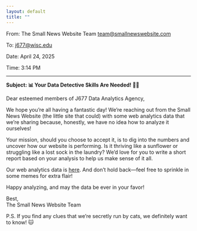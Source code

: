 ```yaml
---
layout: default
title: ""
---
```


From: The Small News Website Team team@smallnewswebsite.com

To: j677@wisc.edu

Date: April 24, 2025

Time: 3:14 PM

-----

**Subject: 📊 Your Data Detective Skills Are Needed! 🕵️‍♂️**

Dear esteemed members of J677 Data Analytics Agency,

We hope you’re all having a fantastic day! We’re reaching out from the Small News Website (the little site that could) with some web analytics data that we’re sharing because, honestly, we have no idea how to analyze it ourselves!

Your mission, should you choose to accept it, is to dig into the numbers and uncover how our website is performing. Is it thriving like a sunflower or struggling like a lost sock in the laundry? We’d love for you to write a short report based on your analysis to help us make sense of it all.

Our web analytics data is [here](web_analytics.csv). And don’t hold back—feel free to sprinkle in some memes for extra flair!

Happy analyzing, and may the data be ever in your favor!

Best,  
The Small News Website Team

P.S. If you find any clues that we’re secretly run by cats, we definitely want to know! 🐱